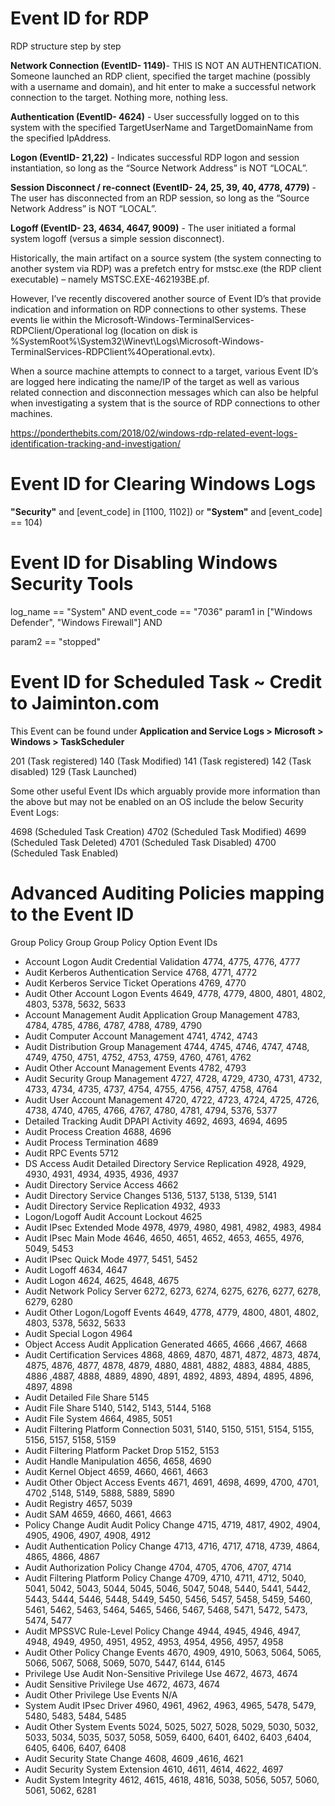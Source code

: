 # Event ID for RDP

RDP structure step by step

**Network Connection (EventID- 1149)**- THIS IS NOT AN AUTHENTICATION. Someone launched an RDP client, specified the target machine (possibly with a username and domain), and hit enter to make a successful network connection to the target. Nothing more, nothing less.

**Authentication (EventID- 4624)** - User successfully logged on to this system with the specified TargetUserName and TargetDomainName from the specified IpAddress.

**Logon (EventID- 21,22)** - Indicates successful RDP logon and session instantiation, so long as the “Source Network Address” is NOT “LOCAL”.

**Session Disconnect / re-connect (EventID- 24, 25, 39, 40, 4778, 4779)** - The user has disconnected from an RDP session, so long as the “Source Network Address” is NOT “LOCAL”.

**Logoff (EventID- 23, 4634, 4647, 9009)** - The user initiated a formal system logoff (versus a simple session disconnect).

Historically, the main artifact on a source system (the system connecting to another system via RDP) was a prefetch entry for mstsc.exe (the RDP client executable) – namely MSTSC.EXE-462193BE.pf. 

However, I’ve recently discovered another source of Event ID’s that provide indication and information on RDP connections to other systems. These events lie within the Microsoft-Windows-TerminalServices-RDPClient/Operational log (location on disk is %SystemRoot%\System32\Winevt\Logs\Microsoft-Windows-TerminalServices-RDPClient%4Operational.evtx). 

When a source machine attempts to connect to a target, various Event ID’s are logged here indicating the name/IP of the target as well as various related connection and disconnection messages which can also be helpful when investigating a system that is the source of RDP connections to other machines.

https://ponderthebits.com/2018/02/windows-rdp-related-event-logs-identification-tracking-and-investigation/

# Event ID for Clearing Windows Logs

**"Security"** and [event_code] in [1100, 1102]) or
**"System"** and [event_code] == 104)

# Event ID for Disabling Windows Security Tools

log_name == "System" AND
event_code == "7036"
param1 in ["Windows Defender", "Windows Firewall"] AND

param2 == "stopped"

# Event ID for Scheduled Task ~ Credit to Jaiminton.com

This Event can be found under **Application and Service Logs > Microsoft > Windows > TaskScheduler**

201 (Task registered)
140 (Task Modified)
141 (Task registered)
142 (Task disabled)
129 (Task Launched)

Some other useful Event IDs which arguably provide more information than the above but may not be enabled on an OS include the below Security Event Logs:

4698 (Scheduled Task Creation)
4702 (Scheduled Task Modified)
4699 (Scheduled Task Deleted)
4701 (Scheduled Task Disabled)
4700 (Scheduled Task Enabled)


# Advanced Auditing Policies mapping to the Event ID
Group Policy Group	Group Policy Option	Event IDs
- Account Logon	Audit Credential Validation	4774, 4775, 4776, 4777
- Audit Kerberos Authentication Service	4768, 4771, 4772
- Audit Kerberos Service Ticket Operations	4769, 4770
- Audit Other Account Logon Events	4649, 4778, 4779, 4800, 4801, 4802, 4803, 5378, 5632, 5633
- Account Management	Audit Application Group Management	4783, 4784, 4785, 4786, 4787, 4788, 4789, 4790
-	Audit Computer Account Management	4741, 4742, 4743
-	Audit Distribution Group Management	4744, 4745, 4746, 4747, 4748, 4749, 4750, 4751, 4752, 4753, 4759, 4760, 4761, 4762
-	Audit Other Account Management Events	4782, 4793
-	Audit Security Group Management	4727, 4728, 4729, 4730, 4731, 4732, 4733, 4734, 4735, 4737, 4754, 4755, 4756, 4757, 4758, 4764
-	Audit User Account Management	4720, 4722, 4723, 4724, 4725, 4726, 4738, 4740, 4765, 4766, 4767, 4780, 4781, 4794, 5376, 5377
- Detailed Tracking	Audit DPAPI Activity	4692, 4693, 4694, 4695
-	Audit Process Creation	4688, 4696
-	Audit Process Termination	4689
-	Audit RPC Events	5712
- DS Access	Audit Detailed Directory Service Replication	4928, 4929, 4930, 4931, 4934, 4935, 4936, 4937
-	Audit Directory Service Access	4662
-	Audit Directory Service Changes	5136, 5137, 5138, 5139, 5141
-	Audit Directory Service Replication	4932, 4933
- Logon/Logoff	Audit Account Lockout	4625
-	Audit IPsec Extended Mode	4978, 4979, 4980, 4981, 4982, 4983, 4984
-	Audit IPsec Main Mode	4646, 4650, 4651, 4652, 4653, 4655, 4976, 5049, 5453
-	Audit IPsec Quick Mode	4977, 5451, 5452
-	Audit Logoff	4634, 4647
-	Audit Logon	4624, 4625, 4648, 4675
-	Audit Network Policy Server	6272, 6273, 6274, 6275, 6276, 6277, 6278, 6279, 6280
-	Audit Other Logon/Logoff Events	4649, 4778, 4779, 4800, 4801, 4802, 4803, 5378, 5632, 5633
-	Audit Special Logon	4964
- Object Access	Audit Application Generated	4665, 4666 ,4667, 4668
-	Audit Certification Services	4868, 4869, 4870, 4871, 4872, 4873, 4874, 4875, 4876, 4877, 4878, 4879, 4880, 4881, 4882, 4883, 4884, 4885, 4886 ,4887, 4888, 4889, 4890, 4891, 4892, 4893, 4894, 4895, 4896, 4897, 4898
-	Audit Detailed File Share	5145
-	Audit File Share	5140, 5142, 5143, 5144, 5168
-	Audit File System	4664, 4985, 5051
-	Audit Filtering Platform Connection	5031, 5140, 5150, 5151, 5154, 5155, 5156, 5157, 5158, 5159
-	Audit Filtering Platform Packet Drop	5152, 5153
-	Audit Handle Manipulation	4656, 4658, 4690
-	Audit Kernel Object	4659, 4660, 4661, 4663
-	Audit Other Object Access Events	4671, 4691, 4698, 4699, 4700, 4701, 4702 ,5148, 5149, 5888, 5889, 5890
-	Audit Registry	4657, 5039
-	Audit SAM	4659, 4660, 4661, 4663
- Policy Change	Audit Audit Policy Change	4715, 4719, 4817, 4902, 4904, 4905, 4906, 4907, 4908, 4912
-	Audit Authentication Policy Change	4713, 4716, 4717, 4718, 4739, 4864, 4865, 4866, 4867
-	Audit Authorization Policy Change	4704, 4705, 4706, 4707, 4714
-	Audit Filtering Platform Policy Change	4709, 4710, 4711, 4712, 5040, 5041, 5042, 5043, 5044, 5045, 5046, 5047, 5048, 5440, 5441, 5442, 5443, 5444, 5446, 5448, 5449, 5450, 5456, 5457, 5458, 5459, 5460, 5461, 5462, 5463, 5464, 5465, 5466, 5467, 5468, 5471, 5472, 5473, 5474, 5477
-	Audit MPSSVC Rule-Level Policy Change	4944, 4945, 4946, 4947, 4948, 4949, 4950, 4951, 4952, 4953, 4954, 4956, 4957, 4958
-	Audit Other Policy Change Events	4670, 4909, 4910, 5063, 5064, 5065, 5066, 5067, 5068, 5069, 5070, 5447, 6144, 6145
- Privilege Use	Audit Non-Sensitive Privilege Use	4672, 4673, 4674
-	Audit Sensitive Privilege Use	4672, 4673, 4674
-	Audit Other Privilege Use Events	N/A
- System	Audit IPsec Driver	4960, 4961, 4962, 4963, 4965, 5478, 5479, 5480, 5483, 5484, 5485
-	Audit Other System Events	5024, 5025, 5027, 5028, 5029, 5030, 5032, 5033, 5034, 5035, 5037, 5058, 5059, 6400, 6401, 6402, 6403 ,6404, 6405, 6406, 6407, 6408
-	Audit Security State Change	4608, 4609 ,4616, 4621
-	Audit Security System Extension	4610, 4611, 4614, 4622, 4697
-	Audit System Integrity	4612, 4615, 4618, 4816, 5038, 5056, 5057, 5060, 5061, 5062, 6281
